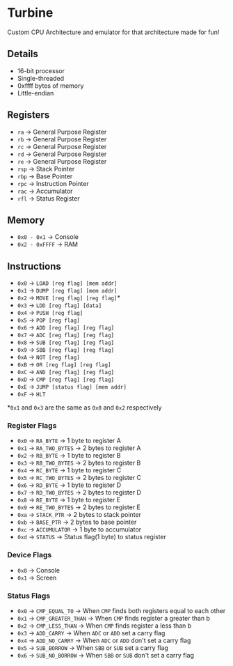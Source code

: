 # Turbine

Custom CPU Architecture and emulator for that architecture made for fun!

## Details

- 16-bit processor
- Single-threaded
- 0xffff bytes of memory
- Little-endian

## Registers

- `ra`  -> General Purpose Register
- `rb`  -> General Purpose Register
- `rc`  -> General Purpose Register
- `rd`  -> General Purpose Register
- `re`  -> General Purpose Register
- `rsp` -> Stack Pointer
- `rbp` -> Base Pointer
- `rpc` -> Instruction Pointer
- `rac` -> Accumulator
- `rfl` -> Status Register

## Memory

- `0x0 - 0x1`    -> Console
- `0x2 - 0xFFFF` -> RAM

## Instructions

- `0x0`  -> `LOAD [reg flag] [mem addr]`
- `0x1`  -> `DUMP [reg flag] [mem addr]`
- `0x2`  -> `MOVE [reg flag] [reg flag]`*
- `0x3`  -> `LDD [reg flag] [data]`
- `0x4`  -> `PUSH [reg flag]`
- `0x5`  -> `POP [reg flag]`
- `0x6`  -> `ADD [reg flag] [reg flag]`
- `0x7`  -> `ADC [reg flag] [reg flag]`
- `0x8`  -> `SUB [reg flag] [reg flag]`
- `0x9`  -> `SBB [reg flag] [reg flag]`
- `0xA`  -> `NOT [reg flag]`
- `0xB`  -> `OR [reg flag] [reg flag]`
- `0xC`  -> `AND [reg flag] [reg flag]`
- `0xD`  -> `CMP [reg flag] [reg flag]`
- `0xE`  -> `JUMP [status flag] [mem addr]`
- `0xF`  -> `HLT`

*`0x1` and `0x3` are the same as `0x0` and `0x2` respectively

### Register Flags

- `0x0` -> `RA_BYTE`      -> 1 byte to register A
- `0x1` -> `RA_TWO_BYTES` -> 2 bytes to register A
- `0x2` -> `RB_BYTE`      -> 1 byte to register B
- `0x3` -> `RB_TWO_BYTES` -> 2 bytes to register B
- `0x4` -> `RC_BYTE`      -> 1 byte to register C
- `0x5` -> `RC_TWO_BYTES` -> 2 bytes to register C
- `0x6` -> `RD_BYTE`      -> 1 byte to register D
- `0x7` -> `RD_TWO_BYTES` -> 2 bytes to register D
- `0x8` -> `RE_BYTE`      -> 1 byte to register E
- `0x9` -> `RE_TWO_BYTES` -> 2 bytes to register E
- `0xa` -> `STACK_PTR`    -> 2 bytes to stack pointer
- `0xb` -> `BASE_PTR`     -> 2 bytes to base pointer
- `0xc` -> `ACCUMULATOR`  -> 1 byte to accumulator
- `0xd` -> `STATUS`       -> Status flag(1 byte) to status register

### Device Flags

- `0x0` -> Console
- `0x1` -> Screen

### Status Flags

- `0x0` -> `CMP_EQUAL_TO`     -> When `CMP` finds both registers equal to each other
- `0x1` -> `CMP_GREATER_THAN` -> When `CMP` finds register a greater than b
- `0x2` -> `CMP_LESS_THAN`    -> When `CMP` finds register a less than b
- `0x3` -> `ADD_CARRY`        -> When `ADC` or `ADD` set a carry flag
- `0x4` -> `ADD_NO_CARRY`     -> When `ADC` or `ADD` don't set a carry flag
- `0x5` -> `SUB_BORROW`       -> When `SBB` or `SUB` set a carry flag
- `0x6` -> `SUB_NO_BORROW`    -> When `SBB` or `SUB` don't set a carry flag
